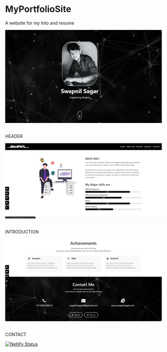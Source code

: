 # MyPortfolioSite

A website for my Into and resume


<p align="center">
    <img src="sitecv/img/1.jpg"  width=600>
    <br>
    <br>
   </p>

HEADER


<p align="center">
    <img src="sitecv/img/2.jpg"  width=600>
    <br>
    <br>
   </p>

INTRODUCTION

<p align="center">
    <img src="sitecv/img/3.jpg" width=600>
    <br>
    <br>
   </p>

CONTACT

[![Netlify Status](https://api.netlify.com/api/v1/badges/4822a7d2-7f1e-4c46-a0ab-333fc936c7d7/deploy-status)](https://app.netlify.com/sites/swapnilsagar/deploys)
